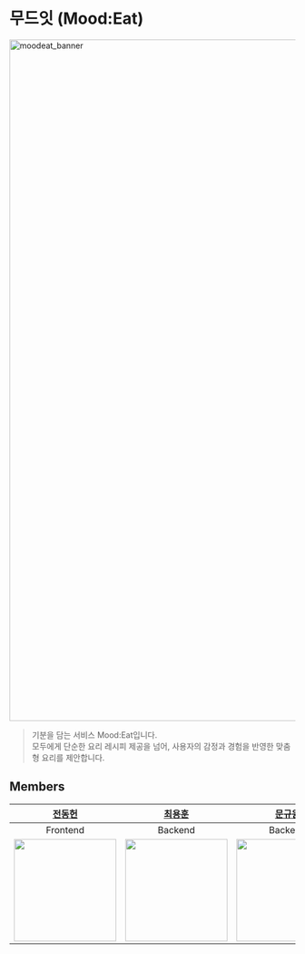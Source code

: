 # 무드잇 (Mood:Eat)

<img width="1200" alt="moodeat_banner" src="https://github.com/user-attachments/assets/f5520069-526c-4d5e-9cbe-244ddb4a836d"/>
   
>기분을 담는 서비스 Mood:Eat입니다.  
>모두에게 단순한 요리 레시피 제공을 넘어, 사용자의 감정과 경험을 반영한 맞춤형 요리를 제안합니다.

## Members
|[전동헌](https://github.com/qaws7791)|[최용훈](https://github.com/yh010217)|[문규원](https://github.com/MoonGyu1)|
|:--:|:--:|:--:|
|Frontend|Backend|Backend|
|<image src="https://avatars.githubusercontent.com/u/56753677" width=180px/>|<image src="https://avatars.githubusercontent.com/u/57435446" width=180px/>|<image src="https://avatars.githubusercontent.com/u/78714820" width=180px/>|


